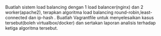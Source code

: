 Buatlah sistem load balancing dengan 1 load balancer(nginx) dan 2 worker(apache2), terapkan algoritma load balancing round-robin,least-connected dan ip-hash . Buatlah Vagrantfile untuk menyelesaikan kasus tersebut(boleh virtualbox/docker) dan sertakan laporan analisis terhadap ketiga algoritma tersebut. 
